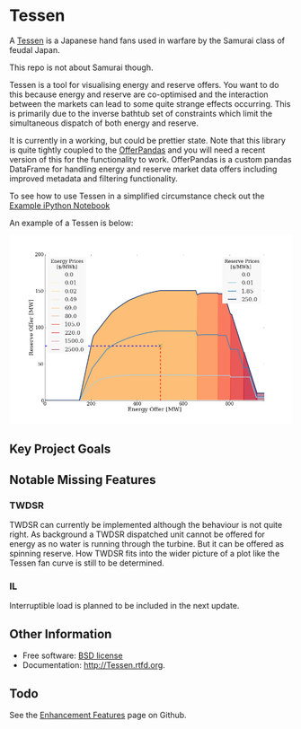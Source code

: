 # Tessen

A [Tessen](http://en.wikipedia.org/wiki/Japanese_war_fan) is a  Japanese hand fans used in warfare by the Samurai class of feudal Japan.

This repo is not about Samurai though.

Tessen is a tool for visualising energy and reserve offers.
You want to do this because energy and reserve are co-optimised and
the interaction between the markets can lead to some quite strange effects
occurring. This is primarily due to the inverse bathtub set of constraints
which limit the simultaneous dispatch of both energy and reserve.

It is currently in a working, but could be prettier state.
Note that this library is quite tightly coupled to the
[OfferPandas](https://github.com/NigelCleland/OfferPandas) and you will need
a recent version of this for the functionality to work.
OfferPandas is a custom pandas DataFrame for handling energy and reserve
market data offers including improved metadata and filtering functionality.

To see how to use Tessen in a simplified circumstance check out the
[Example iPython Notebook](http://nbviewer.ipython.org/urls/raw.githubusercontent.com/NigelCleland/Tessen/develop/sample_data/Example_Tessen.ipynb?create=1)

An example of a Tessen is below:

![What a pretty picture](https://github.com/NigelCleland/Tessen/blob/full_rewrite/example_fan.png?raw=True)

## Key Project Goals

## Notable Missing Features

### TWDSR

TWDSR can currently be implemented although the behaviour is not quite right.
As background a TWDSR dispatched unit cannot be offered for energy as no
water is running through the turbine.
But it can be offered as spinning reserve.
How TWDSR fits into the wider picture of a plot like the Tessen fan curve is
still to be determined.

### IL

Interruptible load is planned to be included in the next update.


## Other Information


* Free software: [BSD license](https://github.com/NigelCleland/Tessen/blob/develop/LICENSE)
* Documentation: http://Tessen.rtfd.org.

## Todo

See the [Enhancement Features](https://github.com/NigelCleland/Tessen/issues?labels=enhancement&page=1&state=open) page on Github.


